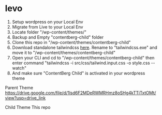 # levo
1. Setup wordpress on your Local Env
2. Migrate from Live to your Local Env
3. Locate folder "/wp-content/themes/"
4. Backup and Empty "contentberg-child" folder
5. Clone this repo in "/wp-content/themes/contentberg-child"
6. Download standalone tailwindcss <a href="https://github.com/tailwindlabs/tailwindcss/releases/tag/v3.3.2">here</a>. Rename to "tailwindcss.exe" and move it to "/wp-content/themes/contentberg-child"
7. Open your CLI and cd to "/wp-content/themes/contentberg-child" then enter command "tailwindcss -i src/css/tailwind.input.css -o style.css --watch"
8. And make sure "ContentBerg Child" is activated in your wordpress theme

Parent Theme
https://drive.google.com/file/d/1lsd6F2MDeRWMRHmz8oSHg4kTTiTxtOMt/view?usp=drive_link

Child Theme
This repo

